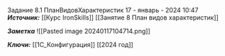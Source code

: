 
Задание 8.1 ПланВидовХарактеристик
 17 - январь - 2024  10:47 
***Источник:***  [[Курс IronSkills]] [[Занятие 8 План видов характеристик]]

***Заметка*** 
![[Pasted image 20240117104714.png]]




***Ключи:*** [[1С_Конфигурация]] [[2024 год]]